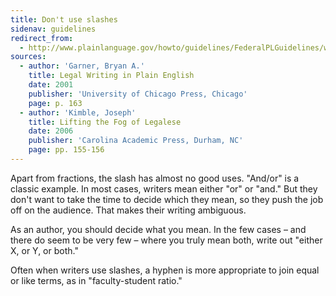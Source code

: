 ```yaml
---
title: Don't use slashes
sidenav: guidelines
redirect_from:
  - http://www.plainlanguage.gov/howto/guidelines/FederalPLGuidelines/writeNoSlash.cfm
sources:
  - author: 'Garner, Bryan A.'
    title: Legal Writing in Plain English
    date: 2001
    publisher: 'University of Chicago Press, Chicago'
    page: p. 163
  - author: 'Kimble, Joseph'
    title: Lifting the Fog of Legalese
    date: 2006
    publisher: 'Carolina Academic Press, Durham, NC'
    page: pp. 155-156
---
```


Apart from fractions, the slash has almost no good uses. "And/or" is a classic example. In most cases, writers mean either "or" or "and." But they don't want to take the time to decide which they mean, so they push the job off on the audience. That makes their writing ambiguous.

As an author, you should decide what you mean. In the few cases – and there do seem to be very few – where you truly mean both, write out "either X, or Y, or both."

Often when writers use slashes, a hyphen is more appropriate to join equal or like terms, as in "faculty-student ratio."
